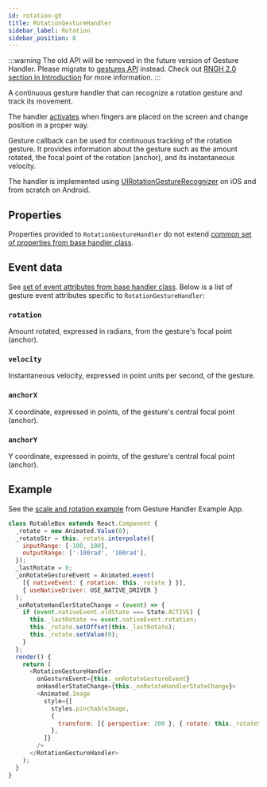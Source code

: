 ```yaml
---
id: rotation-gh
title: RotationGestureHandler
sidebar_label: Rotation
sidebar_position: 8
---
```


:::warning
The old API will be removed in the future version of Gesture Handler. Please migrate to [gestures API](/docs/gestures/gesture) instead. Check out [RNGH 2.0 section in Introduction](/docs/#rngh-20) for more information.
:::

A continuous gesture handler that can recognize a rotation gesture and track its movement.

The handler [activates](/docs/under-the-hood/state#active) when fingers are placed on the screen and change position in a proper way.

Gesture callback can be used for continuous tracking of the rotation gesture. It provides information about the gesture such as the amount rotated, the focal point of the rotation (anchor), and its instantaneous velocity.

The handler is implemented using [UIRotationGestureRecognizer](https://developer.apple.com/documentation/uikit/uirotationgesturerecognizer) on iOS and from scratch on Android.

## Properties

Properties provided to `RotationGestureHandler` do not extend [common set of properties from base handler class](/docs/gesture-handlers/common-gh#properties).

## Event data

See [set of event attributes from base handler class](/docs/gesture-handlers/common-gh#event-data). Below is a list of gesture event attributes specific to `RotationGestureHandler`:

### `rotation`

Amount rotated, expressed in radians, from the gesture's focal point (anchor).

### `velocity`

Instantaneous velocity, expressed in point units per second, of the gesture.

### `anchorX`

X coordinate, expressed in points, of the gesture's central focal point (anchor).

### `anchorY`

Y coordinate, expressed in points, of the gesture's central focal point (anchor).

## Example

See the [scale and rotation example](https://github.com/software-mansion/react-native-gesture-handler/blob/main/example/src/recipes/scaleAndRotate/index.tsx) from Gesture Handler Example App.

```js
class RotableBox extends React.Component {
  _rotate = new Animated.Value(0);
  _rotateStr = this._rotate.interpolate({
    inputRange: [-100, 100],
    outputRange: ['-100rad', '100rad'],
  });
  _lastRotate = 0;
  _onRotateGestureEvent = Animated.event(
    [{ nativeEvent: { rotation: this._rotate } }],
    { useNativeDriver: USE_NATIVE_DRIVER }
  );
  _onRotateHandlerStateChange = (event) => {
    if (event.nativeEvent.oldState === State.ACTIVE) {
      this._lastRotate += event.nativeEvent.rotation;
      this._rotate.setOffset(this._lastRotate);
      this._rotate.setValue(0);
    }
  };
  render() {
    return (
      <RotationGestureHandler
        onGestureEvent={this._onRotateGestureEvent}
        onHandlerStateChange={this._onRotateHandlerStateChange}>
        <Animated.Image
          style={[
            styles.pinchableImage,
            {
              transform: [{ perspective: 200 }, { rotate: this._rotateStr }],
            },
          ]}
        />
      </RotationGestureHandler>
    );
  }
}
```
